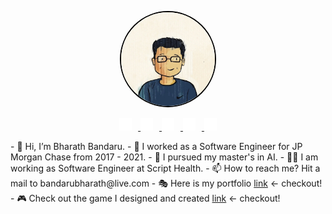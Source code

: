 <p align="center">
  <img src="profile.jpg" alt="Profile Image" width="150" height="150" style="border-radius: 50%; border: 2px solid #000;">
</p>
<p align="center">
  <a href="https://in.pinterest.com/bandarubharath/" target="_blank">
    <img src="pinterest.svg" alt="Pinterest" width="20" height="20" style="margin-right: 10px;">
  </a>
  <a href="https://www.linkedin.com/in/bharathbandaru/" target="_blank">
    <img src="linkedin.svg" alt="LinkedIn" width="20" height="20" style="margin-right: 10px;">
  </a>
  <a href="https://github.com/bharath-bandaru" target="_blank">
    <img src="github.svg" alt="GitHub" width="20" height="20" style="margin-right: 10px;">
  </a>
  <a href="https://twitter.com/thisismebharath" target="_blank">
    <img src="twitter.svg" alt="Twitter" width="20" height="20" style="margin-right: 10px;">
  </a>
  <a href="https://www.instagram.com/bharath_bandaru_/" target="_blank">
    <img src="instagram.svg" alt="Instagram" width="20" height="20">
  </a>
</p>
- 👋  Hi, I’m Bharath Bandaru.
- 👀  I worked as a Software Engineer for JP Morgan Chase from 2017 - 2021.
- 🌱  I pursued my master's in AI.
- 🧑‍💻  I am working as Software Engineer at Script Health.
- 📫  How to reach me? Hit a mail to bandarubharath@live.com
- 🎭  Here is my portfolio <a href="https://portfolio-4a2e3.web.app/">link</a> <- checkout!
- 🎮 Check out the game I designed and created <a href="https://bharath-bandaru.github.io/chain-reaction-game/">link</a> <- checkout!

<!---
bharath-bandaru/bharath-bandaru is a ✨ special ✨ repository because its `README.md` (this file) appears on your GitHub profile.
You can click the Preview link to take a look at your changes.
--->
